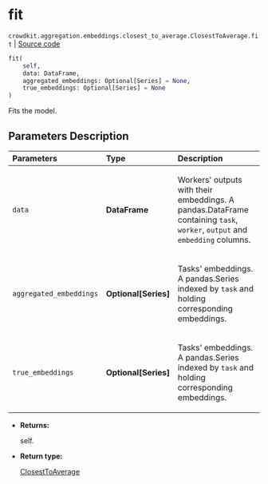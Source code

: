 # fit
`crowdkit.aggregation.embeddings.closest_to_average.ClosestToAverage.fit` | [Source code](https://github.com/Toloka/crowd-kit/blob/v1.1.0.rc4/crowdkit/aggregation/embeddings/closest_to_average.py#L39)

```python
fit(
    self,
    data: DataFrame,
    aggregated_embeddings: Optional[Series] = None,
    true_embeddings: Optional[Series] = None
)
```

Fits the model.

## Parameters Description

| Parameters | Type | Description |
| :----------| :----| :-----------|
`data`|**DataFrame**|<p>Workers&#x27; outputs with their embeddings. A pandas.DataFrame containing `task`, `worker`, `output` and `embedding` columns.</p>
`aggregated_embeddings`|**Optional\[Series\]**|<p>Tasks&#x27; embeddings. A pandas.Series indexed by `task` and holding corresponding embeddings.</p>
`true_embeddings`|**Optional\[Series\]**|<p>Tasks&#x27; embeddings. A pandas.Series indexed by `task` and holding corresponding embeddings.</p>

* **Returns:**

  self.

* **Return type:**

  [ClosestToAverage](crowdkit.aggregation.embeddings.closest_to_average.ClosestToAverage.md)
